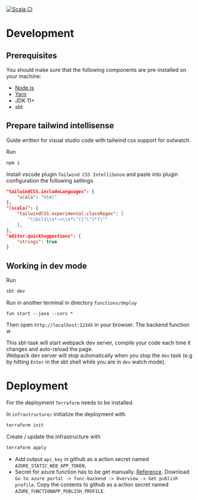 [![Scala CI](https://github.com/phisn/local-rating/actions/workflows/main.yml/badge.svg?branch=main)](https://github.com/phisn/local-rating/actions/workflows/main.yml)
# Development
## Prerequisites
You should make sure that the following components are pre-installed on your machine:
 - [Node.js](https://nodejs.org/en/download/)
 - [Yarn](https://yarnpkg.com/en/docs/install)
 - JDK 11+
 - sbt

## Prepare tailwind intellisense
Guide written for visual studio code with tailwind css support for outwatch. 

Run
```sh
npm i
```

Install vscode plugin `Tailwind CSS IntelliSense` and paste into plugin configuration the following settings
```json
"tailwindCSS.includeLanguages": {
    "scala": "html"
},
"[scala]": {  
    "tailwindCSS.experimental.classRegex": [
        "\\bcls\\s*:=\\s*\"([^\"]*)\""
    ],
},
"editor.quickSuggestions": {
    "strings": true
}
```

## Working in dev mode
Run

```sh
sbt dev
```

Run in another terminal in directory `functions/deploy`
```
fun start --java --cors *
```

Then open `http://localhost:12345` in your browser. The backend function w 

This sbt-task will start webpack dev server, compile your code each time it changes and auto-reload the page.  
Webpack dev server will stop automatically when you stop the `dev` task
(e.g by hitting `Enter` in the sbt shell while you are in `dev` watch mode).

# Deployment
For the deployment `Terraform` needs to be installed. 

In `infrastructure/` initialize the deployment with
```sh
terraform init
```
Create / update the infrastructure with
```sh
terraform apply
```

- Add output `api_key` in github as a action secret named `AZURE_STATIC_WEB_APP_TOKEN`.
- Secret for azure function has to be get manually. [Reference](https://github.com/marketplace/actions/azure-functions-action). Download `Go to azure portal -> func-backend -> Overview -> Get publish profile`. Copy the contents to github as a action secret named `AZURE_FUNCTIONAPP_PUBLISH_PROFILE`.